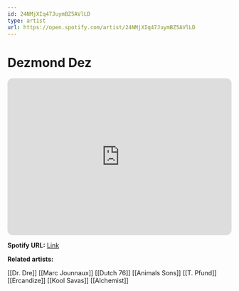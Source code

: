 ```yaml
---
id: 24NMjXIq47JuymBZ5AVlLD
type: artist
url: https://open.spotify.com/artist/24NMjXIq47JuymBZ5AVlLD
---
```

# Dezmond Dez

<iframe style="border-radius:12px" src="https://open.spotify.com/embed/artist/24NMjXIq47JuymBZ5AVlLD" width="100%" height="352" frameBorder="0" allowfullscreen="" allow="autoplay; clipboard-write; encrypted-media; fullscreen; picture-in-picture" loading="lazy"></iframe>

**Spotify URL:** [Link](https://open.spotify.com/artist/24NMjXIq47JuymBZ5AVlLD)

**Related artists:**

[[Dr. Dre]]
[[Marc Jounnaux]]
[[Dutch 76]]
[[Animals Sons]]
[[T. Pfund]]
[[Ercandize]]
[[Kool Savas]]
[[Alchemist]]
